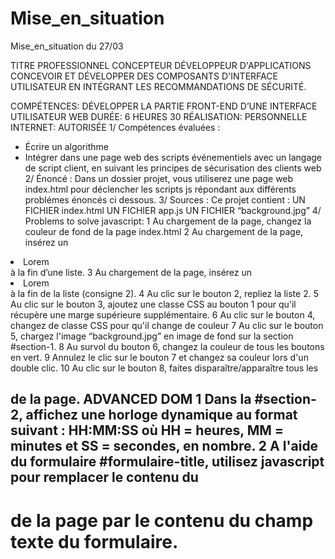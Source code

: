 # Mise_en_situation
 Mise_en_situation du 27/03


TITRE PROFESSIONNEL CONCEPTEUR DÉVELOPPEUR D'APPLICATIONS CONCEVOIR ET DÉVELOPPER DES COMPOSANTS D'INTERFACE UTILISATEUR EN INTÉGRANT LES RECOMMANDATIONS DE SÉCURITÉ.

COMPÉTENCES:
DÉVELOPPER LA PARTIE FRONT-END D’UNE
INTERFACE UTILISATEUR WEB
DURÉE: 6 HEURES 30
RÉALISATION: PERSONNELLE
INTERNET: AUTORISÉE
1/ Compétences évaluées :
- Écrire un algorithme
- Intégrer dans une page web des
scripts événementiels avec un langage
de script client, en suivant les
principes de sécurisation des clients
web
2/ Énoncé :
Dans un dossier projet, vous utiliserez une page web index.html pour
déclencher les scripts js répondant aux différents problémes énoncés ci
dessous.
3/ Sources :
Ce projet contient :
UN FICHIER index.html
UN FICHIER app.js
UN FICHIER “background.jpg”
4/ Problems to solve
javascript:
1 Au chargement de la page, changez la couleur de
fond de la page index.html
2 Au chargement de la page, insérez un
<li>Lorem</li> à la fin d’une liste.
3 Au chargement de la page, insérez un
<li>Lorem</li> à la fin de la liste (consigne 2).
4 Au clic sur le bouton 2, repliez la liste 2.
5 Au clic sur le bouton 3, ajoutez une classe CSS au
bouton 1 pour qu'il récupère une marge supérieure
supplémentaire.
6 Au clic sur le bouton 4, changez de classe CSS
pour qu'il change de couleur
7 Au clic sur le bouton 5, chargez l'image
“background.jpg” en image de fond sur la section
#section-1.
8 Au survol du bouton 6, changez la couleur de tous
les boutons en vert.
9 Annulez le clic sur le bouton 7 et changez sa
couleur lors d'un double clic.
10 Au clic sur le bouton 8, faites
disparaître/apparaître tous les <h2> de la page.
ADVANCED DOM
1 Dans la #section-2, affichez une horloge dynamique
au format suivant : HH:MM:SS où HH = heures, MM =
minutes et SS = secondes, en nombre.
2 A l'aide du formulaire #formulaire-title, utilisez
javascript pour remplacer le contenu du <h1> de la
page par le contenu du champ texte du formulaire.


